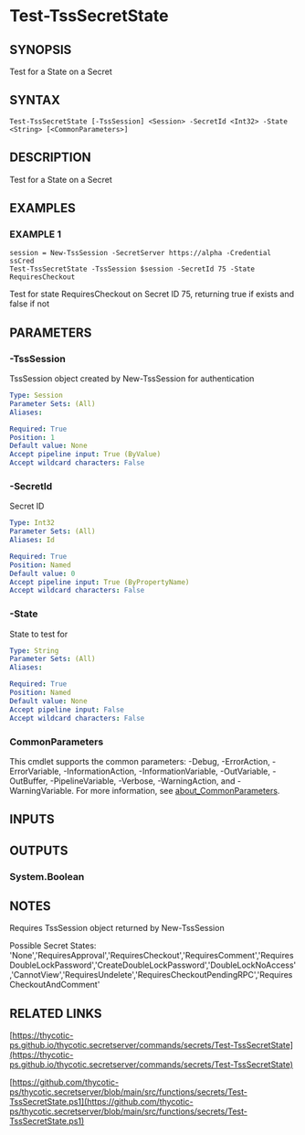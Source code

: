 # Test-TssSecretState

## SYNOPSIS
Test for a State on a Secret

## SYNTAX

```
Test-TssSecretState [-TssSession] <Session> -SecretId <Int32> -State <String> [<CommonParameters>]
```

## DESCRIPTION
Test for a State on a Secret

## EXAMPLES

### EXAMPLE 1
```
session = New-TssSession -SecretServer https://alpha -Credential ssCred
Test-TssSecretState -TssSession $session -SecretId 75 -State RequiresCheckout
```

Test for state RequiresCheckout on Secret ID 75, returning true if exists and false if not

## PARAMETERS

### -TssSession
TssSession object created by New-TssSession for authentication

```yaml
Type: Session
Parameter Sets: (All)
Aliases:

Required: True
Position: 1
Default value: None
Accept pipeline input: True (ByValue)
Accept wildcard characters: False
```

### -SecretId
Secret ID

```yaml
Type: Int32
Parameter Sets: (All)
Aliases: Id

Required: True
Position: Named
Default value: 0
Accept pipeline input: True (ByPropertyName)
Accept wildcard characters: False
```

### -State
State to test for

```yaml
Type: String
Parameter Sets: (All)
Aliases:

Required: True
Position: Named
Default value: None
Accept pipeline input: False
Accept wildcard characters: False
```

### CommonParameters
This cmdlet supports the common parameters: -Debug, -ErrorAction, -ErrorVariable, -InformationAction, -InformationVariable, -OutVariable, -OutBuffer, -PipelineVariable, -Verbose, -WarningAction, and -WarningVariable. For more information, see [about_CommonParameters](http://go.microsoft.com/fwlink/?LinkID=113216).

## INPUTS

## OUTPUTS

### System.Boolean
## NOTES
Requires TssSession object returned by New-TssSession

Possible Secret States:
'None','RequiresApproval','RequiresCheckout','RequiresComment','RequiresDoubleLockPassword','CreateDoubleLockPassword','DoubleLockNoAccess','CannotView','RequiresUndelete','RequiresCheckoutPendingRPC','RequiresCheckoutAndComment'

## RELATED LINKS

[https://thycotic-ps.github.io/thycotic.secretserver/commands/secrets/Test-TssSecretState](https://thycotic-ps.github.io/thycotic.secretserver/commands/secrets/Test-TssSecretState)

[https://github.com/thycotic-ps/thycotic.secretserver/blob/main/src/functions/secrets/Test-TssSecretState.ps1](https://github.com/thycotic-ps/thycotic.secretserver/blob/main/src/functions/secrets/Test-TssSecretState.ps1)

